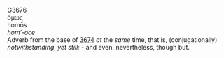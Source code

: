 <body>
  <p>G3676<br>  ὅμως  <br> homōs  <br><i>hom‘-oce </i><br>Adverb from the base of <a href="g3674.htm">3674</a>  <i>at</i> the <i>same</i> time, that is, (conjugationally) <i>notwithstanding</i>, <i>yet</i> <i>still:</i> - and even, nevertheless, though but.<br></p>
 </body>